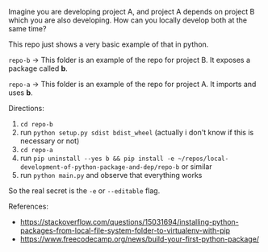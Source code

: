 Imagine you are developing project A, and project A depends on project B which you are also developing.  How can you locally develop both at the same time?

This repo just shows a very basic example of that in python.

`repo-b` -> This folder is an example of the repo for project B.  It exposes a package called **b**.

`repo-a` -> This folder is an example of the repo for project A.  It imports and uses **b**.

Directions:

1. `cd repo-b`
2. run `python setup.py sdist bdist_wheel` (actually i don't know if this is necessary or not)
3. `cd repo-a`
4. run `pip uninstall --yes b && pip install -e ~/repos/local-development-of-python-package-and-dep/repo-b` or similar
5. run `python main.py` and observe that everything works

So the real secret is the `-e` or `--editable` flag.

References:
* https://stackoverflow.com/questions/15031694/installing-python-packages-from-local-file-system-folder-to-virtualenv-with-pip
* https://www.freecodecamp.org/news/build-your-first-python-package/
